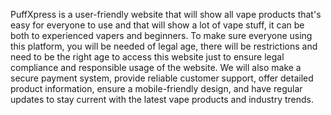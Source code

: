 PuffXpress is a user-friendly website that will show all vape products that's easy for everyone to use and that will show a lot of vape stuff, it can be both to experienced vapers and beginners. To make sure everyone using this platform, you will be needed of legal age, there will be restrictions and need to be the right age to access this website just to ensure legal compliance and responsible usage of the website. We will also make a secure payment system, provide reliable customer support, offer detailed product information, ensure a mobile-friendly design, and have regular updates to stay current with the latest vape products and industry trends. 